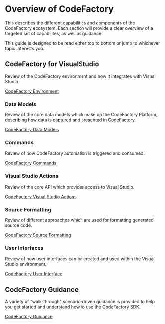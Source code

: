 # Overview of CodeFactory
This describes the different capabilities and components of the CodeFactory ecosystem. Each section will provide a clear overview of a targeted set of capabilites, as well as guidance.

This guide is designed to be read either top to bottom or jump to whichever topic interests you.

## CodeFactory for VisualStudio
Review of the CodeFactory environment and how it integrates with Visual Studio.

[CodeFactory Environment](Environment/Overview.md)

### Data Models
Review of the core data models which make up the CodeFactory Platform, describing how data is captured and presented in CodeFactory.

[CodeFactory Data Models](DataModels/Overview.md)

### Commands
Review of how CodeFactory automation is triggered and consumed.

[CodeFactory Commands](Commands/Overview.md)

### Visual Studio Actions
Review of the core API which provides access to Visual Studio.

[CodeFactory Visual Studio Actions](VsActions/Overview.md)

### Source Formatting
Review of different approaches which are used for formatting generated source code.

[CodeFactory Source Formatting](Formatting/Overview.md)

### User Interfaces
Review of how user interfaces can be created and used within the Visual Studio environment.

[CodeFactory User Interface](UI/Overview.md)
 
## CodeFactory Guidance
A variety of "walk-through" scenario-driven guidance is provided to help you get started and understand how to use the CodeFactory SDK.

[CodeFactory Guidance](../howto/Overview.md)
